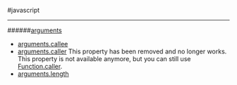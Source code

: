 
#javascript
* * *

######[arguments](https://developer.mozilla.org/en-US/docs/Web/JavaScript/Reference/Functions/arguments)
- [arguments.callee](https://developer.mozilla.org/en-US/docs/Web/JavaScript/Reference/Functions/arguments/callee)
- [arguments.caller](https://developer.mozilla.org/en-US/docs/Web/JavaScript/Reference/Functions/arguments/caller)  This property has been removed and no longer works. This property is not available anymore, but you can still use [Function.caller](https://developer.mozilla.org/en-US/docs/Web/JavaScript/Reference/Global_Objects/Function/caller)\.
- [arguments.length](https://developer.mozilla.org/en-US/docs/Web/JavaScript/Reference/Functions/arguments/length)









